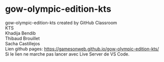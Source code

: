 # gow-olympic-edition-kts
gow-olympic-edition-kts created by GitHub Classroom  
KTS  
Khadija Bendib  
Thibaud Brouillet  
Sacha Castillejos  
Lien github pages: https://gamesonweb.github.io/gow-olympic-edition-kts/  
Si le lien ne marche pas lancer avec Live Server de VS Code.
